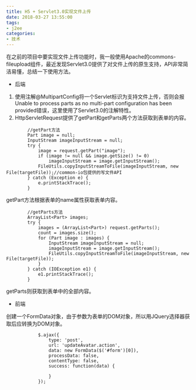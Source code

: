 ```yaml
---
title: H5 + Servlet3.0实现文件上传
date: 2018-03-27 13:55:00
tags:
- j2ee
categories:
- 技术
---
```

在之前的项目中要实现文件上传功能时，我一般使用Apache的commons-fileupload组件，最近发现Servlet3.0提供了对文件上传的原生支持，API非常简洁易懂，总结一下使用方法。

 - 后端
 
1. 使用注解@MultipartConfig将一个Servlet标识为支持文件上传，否则会报Unable to process parts as no multi-part configuration has been provided错误，这里使用了Servlet3.0的注解特性。
2. HttpServletRequest提供了getPart和getParts两个方法获取到表单的内容。

```
		//getPart方法
		Part image = null;
        InputStream imageInputStream = null;
        try {
            image = request.getPart("image");
            if (image != null && image.getSize() != 0)
                imageInputStream = image.getInputStream();
	        FileUtils.copyInputStreamToFile(imageInputStream, new File(targetFile));//common-io包提供的写文件API
        } catch (Exception e) {
            e.printStackTrace();
        }
```

getPart方法根据表单的name属性获取表单内容。

```
		//getParts方法
		ArrayList<Part> images;
        try {
            images = (ArrayList<Part>) request.getParts();
            count = images.size();
            for (Part image : images) {
                InputStream imageInputStream = null;
                imageInputStream = image.getInputStream();
				FileUtils.copyInputStreamToFile(imageInputStream, new File(targetFile));
			}
        } catch (IOException e1) {
            e1.printStackTrace();
        }
```

getParts则获取到表单中的全部内容。

 - 前端

创建一个FormData对象，由于参数为表单的DOM对象，所以用JQuery选择器获取后应转换为DOM对象。

```
			$.ajax({
                type: 'post',
                url: 'updateAvatar.action',
                data: new FormData($('#form')[0]),
                processData: false,
                contentType: false,
                success: function(data) {
                    
                }
            });
```